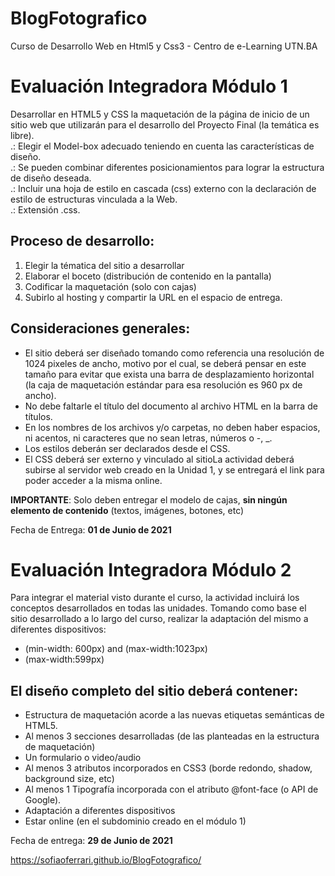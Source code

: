 # BlogFotografico
Curso de Desarrollo Web en Html5 y Css3 - Centro de e-Learning UTN.BA

# Evaluación Integradora Módulo 1

   Desarrollar en HTML5 y CSS la maquetación de la página de inicio de un sitio web que utilizarán para el desarrollo del Proyecto Final (la temática es libre).     
.: Elegir el Model-box adecuado teniendo en cuenta las características de diseño.   
.: Se pueden combinar diferentes posicionamientos para lograr la estructura de diseño deseada.     
.: Incluir una hoja de estilo en cascada (css) externo con la declaración de estilo de estructuras vinculada a la Web.     
.: Extensión .css.   
## Proceso de desarrollo:
   1. Elegir la tématica del sitio a desarrollar
   2. Elaborar el boceto (distribución de contenido en la pantalla)
   3. Codificar la maquetación (solo con cajas)
   4. Subirlo al hosting y compartir la URL en el espacio de entrega.
## Consideraciones generales:
  * El sitio deberá ser diseñado tomando como referencia una resolución de 1024 pixeles de ancho, motivo por el cual, se deberá pensar en este tamaño para      evitar que exista una barra de desplazamiento horizontal (la caja de maquetación estándar para esa resolución es 960 px de ancho).
  * No debe faltarle el título del documento al archivo HTML en la barra de títulos.
  * En los nombres de los archivos y/o carpetas, no deben haber espacios, ni acentos, ni caracteres que no sean letras, números o -, _.
  * Los estilos deberán ser declarados desde el CSS.
  * El CSS deberá ser externo y vinculado al sitioLa actividad deberá subirse al servidor web creado en la Unidad 1, y se entregará el link para poder          acceder a la misma online.

   **IMPORTANTE**: Solo deben entregar el modelo de cajas, **sin ningún elemento de contenido** (textos, imágenes, botones, etc)

   Fecha de Entrega: **01 de Junio de 2021**


# Evaluación Integradora Módulo 2
    
   Para integrar el material visto durante el curso, la actividad incluirá los conceptos desarrollados en todas las unidades. Tomando como base el sitio    desarrollado a lo largo del curso, realizar la adaptación del mismo a diferentes dispositivos:

   - (min-width: 600px) and (max-width:1023px)
   - (max-width:599px)

 ## El diseño completo del sitio deberá contener:

   - Estructura de maquetación acorde a las nuevas etiquetas semánticas de HTML5.
   - Al menos 3 secciones desarrolladas (de las planteadas en la estructura de maquetación)
   - Un formulario o video/audio
   - Al menos 3 atributos incorporados en CSS3 (borde redondo, shadow, background size, etc)
   - Al menos 1 Tipografía incorporada con el atributo @font-face (o API de Google).
   - Adaptación a diferentes dispositivos
   - Estar online (en el subdominio creado en el módulo 1)

   Fecha de entrega: **29 de Junio de 2021**    


https://sofiaoferrari.github.io/BlogFotografico/
